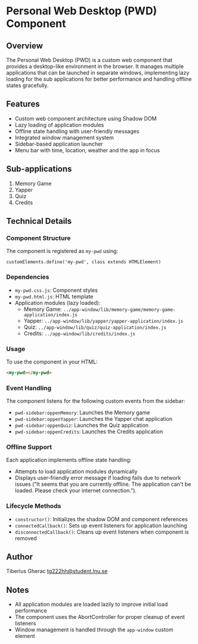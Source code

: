 # Personal Web Desktop (PWD) Component

## Overview
The Personal Web Desktop (PWD) is a custom web component that provides a desktop-like environment in the browser. It manages multiple applications that can be launched in separate windows, implementing lazy loading for the sub applications for better performance and handling offline states gracefully.

## Features
- Custom web component architecture using Shadow DOM
- Lazy loading of application modules
- Offline state handling with user-friendly messages
- Integrated window management system
- Sidebar-based application launcher
- Menu bar with time, location, weather and the app in focus

## Sub-applications
1. Memory Game
2. Yapper
3. Quiz
4. Credits

## Technical Details

### Component Structure
The component is registered as `my-pwd` using:

`customElements.define('my-pwd', class extends HTMLElement)`

### Dependencies
- `my-pwd.css.js`: Component styles
- `my-pwd.html.js`: HTML template
- Application modules (lazy loaded):
  - Memory Game: `../app-window/lib/memory-game/memory-game-application/index.js`
  - Yapper: `../app-window/lib/yapper/yapper-application/index.js`
  - Quiz: `../app-window/lib/quiz/quiz-application/index.js`
  - Credits: `../app-window/lib/credits/index.js`

### Usage
To use the component in your HTML:

```html
<my-pwd></my-pwd>
```

### Event Handling
The component listens for the following custom events from the sidebar:
- `pwd-sidebar:oppenMemory`: Launches the Memory game
- `pwd-sidebar:oppenYapper`: Launches the Yapper chat application
- `pwd-sidebar:oppenQuiz`: Launches the Quiz application
- `pwd-sidebar:oppenCredits`: Launches the Credits application

### Offline Support
Each application implements offline state handling:
- Attempts to load application modules dynamically
- Displays user-friendly error message if loading fails due to network issues ("It seems that you are currently offline. The application can't be loaded. Please check your internet connection.").

### Lifecycle Methods
- `constructor()`: Initializes the shadow DOM and component references
- `connectedCallback()`: Sets up event listeners for application launching
- `disconnectedCallback()`: Cleans up event listeners when component is removed


## Author
Tiberius Gherac <tg222hh@student.lnu.se>


## Notes
- All application modules are loaded lazily to improve initial load performance
- The component uses the AbortController for proper cleanup of event listeners
- Window management is handled through the `app-window` custom element